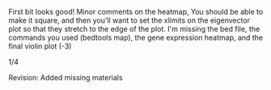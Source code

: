 First bit looks good! Minor comments on the heatmap, You should be able to make it square, and then you'll want to set the xlimits on the eigenvector plot so that they stretch to the edge of the plot. I'm missing the bed file, the commands you used (bedtools map), the gene expression heatmap, and the final violin plot (-3)

1/4

Revision: Added missing materials
